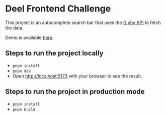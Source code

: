# Deel Frontend Challenge

This project is an autocomplete search bar that uses the [Giphy API](https://developers.giphy.com/docs/api) to fetch the data.

Demo is available [here](https://deel-challenge-six.vercel.app/).

## Steps to run the project locally

- `pnpm install`
- `pnpm dev`
- Open [http://localhost:5173](http://localhost:5173) with your browser to see the result.

## Steps to run the project in production mode

- `pnpm install`
- `pnpm build`
